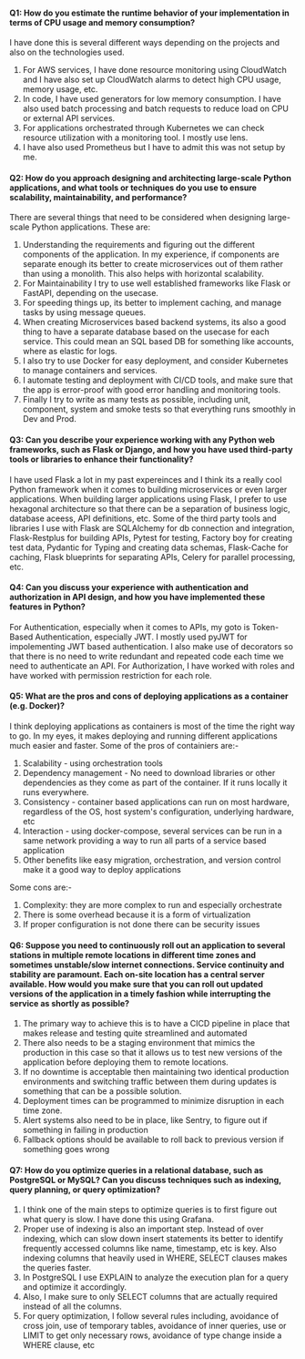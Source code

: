 #### Q1: How do you estimate the runtime behavior of your implementation in terms of CPU usage and memory consumption?
I have done this is several different ways depending on the projects and also on the technologies used.
1. For AWS services, I have done resource monitoring using CloudWatch and I have also set up CloudWatch alarms to detect high CPU usage, memory usage, etc.
2. In code, I have used generators for low memory consumption. I have also used batch processing and batch requests to reduce load on CPU or external API services.
3. For applications orchestrated through Kubernetes we can check resource utilization with a monitoring tool. I mostly use lens.
4. I have also used Prometheus but I have to admit this was not setup by me.

#### Q2: How do you approach designing and architecting large-scale Python applications, and what tools or techniques do you use to ensure scalability, maintainability, and performance?
There are several things that need to be considered when designing large-scale Python applications. These are:
1. Understanding the requirements and figuring out the different components of the application. In my experience, if components are separate enough
its better to create microservices out of them rather than using a monolith. This also helps with horizontal scalability.
2. For Maintainability I try to use well established frameworks like Flask or FastAPI, depending on the usecase.
3. For speeding things up, its better to implement caching, and manage tasks by using message queues.
4. When creating Microservices based backend systems, its also a good thing to have a separate database based on the usecase for each service. This could mean
an SQL based DB for something like accounts, where as elastic for logs.
5. I also try to use Docker for easy deployment, and consider Kubernetes to manage containers and services.
6. I automate testing and deployment with CI/CD tools, and make sure that the app is error-proof with good error handling and monitoring tools. 
7. Finally I try to write as many tests as possible, including unit, component, system and smoke tests so that everything runs smoothly in Dev and Prod. 

#### Q3: Can you describe your experience working with any Python web frameworks, such as Flask or Django, and how you have used third-party tools or libraries to enhance their functionality?
I have used Flask a lot in my past expereinces and I think its a really cool Python framework when it comes to building microservices or even larger applications.
When building larger applications using Flask, I prefer to use hexagonal architecture so that there can be a separation of business logic, database aceess, API definitions, etc.
Some of the third party tools and libraries I use with Flask are SQLAlchemy for db connection and integration, Flask-Restplus for building APIs, Pytest for testing,
Factory boy for creating test data, Pydantic for Typing and creating data schemas, Flask-Cache for caching, Flask blueprints for separating APIs, Celery for parallel
processing, etc.

#### Q4: Can you discuss your experience with authentication and authorization in API design, and how you have implemented these features in Python?
For Authentication, especially when it comes to APIs, my goto is Token-Based Authentication, especially JWT. I mostly used pyJWT for impolementing JWT based 
authentication. I also make use of decorators so that there is no need to write redundant and repeated code each time we need to authenticate an API.
For Authorization, I have worked with roles and have worked with permission restriction for each role.

#### Q5: What are the pros and cons of deploying applications as a container (e.g. Docker)?
I think deploying applications as containers is most of the time the right way to go. In my eyes, it makes deploying and running different applications 
much easier and faster. Some of the pros of containiers are:-
1. Scalability - using orchestration tools
2. Dependency management - No need to download libraries or other dependencies as they come as part of the container. If it runs locally it runs everywhere.
3. Consistency - container based applications can run on most hardware, regardless of the OS, host system's configuration, underlying hardware, etc
4. Interaction - using docker-compose, several services can be run in a same network providing a way to run all parts of a service based application
5. Other benefits like easy migration, orchestration, and version control make it a good way to deploy applications

Some cons are:-
1. Complexity: they are more complex to run and especially orchestrate
2. There is some overhead because it is a form of virtualization
3. If proper configuration is not done there can be security issues

#### Q6: Suppose you need to continuously roll out an application to several stations in multiple remote locations in different time zones and sometimes unstable/slow internet connections. Service continuity and stability are paramount. Each on-site location has a central server available. How would you make sure that you can roll out updated versions of the application in a timely fashion while interrupting the service as shortly as possible?
1. The primary way to achieve this is to have a CICD pipeline in place that makes release and testing quite streamlined and automated
2. There also needs to be a staging environment that mimics the production in this case so that it allows us to test new versions 
of the application before deploying them to remote locations.
3. If no downtime is acceptable then maintaining two identical production environments and switching traffic between them during updates is something that can be 
a possible solution.
4. Deployment times can be programmed to minimize disruption in each time zone.
5. Alert systems also need to be in place, like Sentry, to figure out if something in failing in production
6. Fallback options should be available to roll back to previous version if something goes wrong

#### Q7: How do you optimize queries in a relational database, such as PostgreSQL or MySQL? Can you discuss techniques such as indexing, query planning, or query optimization?
1. I think one of the main steps to optimize queries is to first figure out what query is slow. I have done this using Grafana.
2. Proper use of indexing is also an important step. Instead of over indexing, which can slow down insert statements its better to identify 
frequently accessed columns like name, timestamp, etc is key. Also indexing columns that heavily used in WHERE, SELECT clauses makes the queries faster.
3. In PostgreSQL I use EXPLAIN to analyze the execution plan for a query and optimize it accordingly.
4. Also, I make sure to only SELECT columns that are actually required instead of all the columns.
5. For query optimization, I follow several rules including, avoidance of cross join, use of temporary tables, avoidance of inner queries, use or LIMIT to get only
necessary rows, avoidance of type change inside a WHERE clause, etc